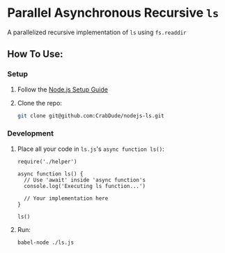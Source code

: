 # Parallel Asynchronous Recursive `ls`

A parallelized recursive implementation of `ls` using `fs.readdir`

## How To Use:

### Setup

1. Follow the [Node.js Setup Guide](http://guides.codepath.com/nodejs/Setup)
1. Clone the repo:

    ```bash
    git clone git@github.com:CrabDude/nodejs-ls.git
    ```

### Development

1. Place all your code in `ls.js`'s `async function ls()`:

    ```node
    require('./helper')

    async function ls() {
      // Use 'await' inside 'async function's
      console.log('Executing ls function...')
      
      // Your implementation here
    }

    ls()
    ```
1. Run:

    ```bash
    babel-node ./ls.js
    ```
